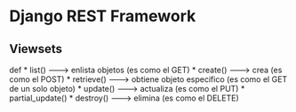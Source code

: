 # Django REST Framework

## Viewsets

def
    * list() ---> enlista objetos (es como el GET)
    * create() ---> crea (es como el POST)
    * retrieve() ---> obtiene objeto especifico (es como el GET de un solo objeto)
    * update() ---> actualiza (es como el PUT)
    * partial_update()
    * destroy() ---> elimina (es como el DELETE)